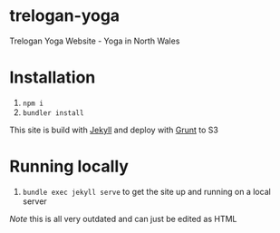 # trelogan-yoga
Trelogan Yoga Website - Yoga in North Wales


# Installation
1. `npm i`
2. `bundler install`


This site is build with [Jekyll](https://jekyllrb.com/docs/) and deploy with [Grunt](https://gruntjs.com/) to S3

# Running locally
1. `bundle exec jekyll serve` to get the site up and running on a local server

*Note* this is all very outdated and can just be edited as HTML

